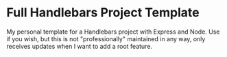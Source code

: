 # Full Handlebars Project Template

My personal template for a Handlebars project with Express and Node. Use if you wish, but this is not "professionally" maintained in any way, only receives updates when I want to add a root feature.
